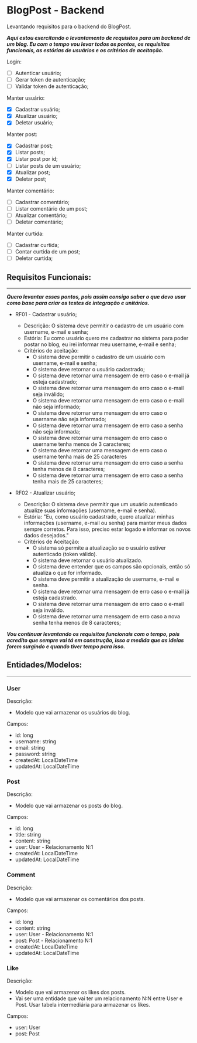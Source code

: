 # BlogPost - Backend

Levantando requisitos para o backend do BlogPost.

***Aqui estou exercitando o levantamento de requisitos para um backend de um blog. Eu com o tempo vou levar todos os pontos, os requisitos funcionais, as estórias de usuários e os critérios de aceitação.***

Login:
 - [ ] Autenticar usuário;
 - [ ] Gerar token de autenticação;
 - [ ] Validar token de autenticação;
 
Manter usuário:
 - [x] Cadastrar usuário;
 - [x] Atualizar usuário;
 - [x] Deletar usuário;

Manter post:
 - [x] Cadastrar post;
 - [x] Listar posts;
 - [x] Listar post por id;
 - [ ] Listar posts de um usuário;
 - [x] Atualizar post;
 - [x] Deletar post;

Manter comentário:
 - [ ] Cadastrar comentário;
 - [ ] Listar comentário de um post;
 - [ ] Atualizar comentário;
 - [ ] Deletar comentário;

Manter curtida:
 - [ ] Cadastrar curtida;
 - [ ] Contar curtida de um post;
 - [ ] Deletar curtida;

## Requisitos Funcionais:

------------------------

***Quero levantar esses pontos, pois assim consigo saber o que devo usar como base para criar os testes de integração e unitários.***

 - RF01 - Cadastrar usuário;
   - Descrição: O sistema deve permitir o cadastro de um usuário com username, e-mail e senha;
   - Estória: Eu como usuário quero me cadastrar no sistema para poder postar no blog, eu irei informar meu username, e-mail e senha;
   - Critérios de aceitação:
     - O sistema deve permitir o cadastro de um usuário com username, e-mail e senha;
     - O sistema deve retornar o usuário cadastrado;
     - O sistema deve retornar uma mensagem de erro caso o e-mail já esteja cadastrado;
     - O sistema deve retornar uma mensagem de erro caso o e-mail seja inválido;
     - O sistema deve retornar uma mensagem de erro caso o e-mail não seja informado;
     - O sistema deve retornar uma mensagem de erro caso o username não seja informado;
     - O sistema deve retornar uma mensagem de erro caso a senha não seja informada;
     - O sistema deve retornar uma mensagem de erro caso o username tenha menos de 3 caracteres;
     - O sistema deve retornar uma mensagem de erro caso o username tenha mais de 25 caracteres
     - O sistema deve retornar uma mensagem de erro caso a senha tenha menos de 8 caracteres;
     - O sistema deve retornar uma mensagem de erro caso a senha tenha mais de 25 caracteres;

 - RF02 - Atualizar usuário;
   - Descrição: O sistema deve permitir que um usuário autenticado atualize suas informações (username, e-mail e senha).
   - Estória: "Eu, como usuário cadastrado, quero atualizar minhas informações (username, e-mail ou senha) para manter meus dados sempre corretos. Para isso, preciso estar logado e informar os novos dados desejados."
   - Critérios de Aceitação: 
     - O sistema só permite a atualização se o usuário estiver autenticado (token válido).
     - O sistema deve retornar o usuário atualizado.
     - O sistema deve entender que os campos são opcionais, então só atualiza o que for informado.
     - O sistema deve permitir a atualização de username, e-mail e senha.
     - O sistema deve retornar uma mensagem de erro caso o e-mail já esteja cadastrado.
     - O sistema deve retornar uma mensagem de erro caso o e-mail seja inválido.
     - O sistema deve retornar uma mensagem de erro caso a nova senha tenha menos de 8 caracteres;

***Vou continuar levantando os requisitos funcionais com o tempo, pois acredito que sempre vai tá em construção, isso a medida que as ideias forem surgindo e quando tiver tempo para isso.***

## Entidades/Modelos:

------------------------

### User
Descrição: 
 - Modelo que vai armazenar os usuários do blog.

Campos:
 - id: long
 - username: string
 - email: string
 - password: string
 - createdAt: LocalDateTime
 - updatedAt: LocalDateTime

### Post
Descrição: 
 - Modelo que vai armazenar os posts do blog.

Campos:
 - id: long
 - title: string
 - content: string
 - user: User - Relacionamento N:1
 - createdAt: LocalDateTime
 - updatedAt: LocalDateTime

### Comment
Descrição: 
 - Modelo que vai armazenar os comentários dos posts.

Campos:
 - id: long
 - content: string
 - user: User - Relacionamento N:1
 - post: Post - Relacionamento N:1
 - createdAt: LocalDateTime
 - updatedAt: LocalDateTime

### Like
Descrição: 
 - Modelo que vai armazenar os likes dos posts.
 - Vai ser uma entidade que vai ter um relacionamento N:N entre User e Post. Usar tabela intermediária para armazenar os likes.

Campos:
 - user: User
 - post: Post

